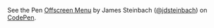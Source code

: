 <div style="height:400px">
  <p data-height="400" data-theme-id="0" data-slug-hash="ytHrl" data-default-tab="result" data-user="jdsteinbach" data-embed-version="2" data-pen-title="Offscreen Menu" class="codepen">See the Pen <a rel="noreferrer noopener nofollow" target="_blank" href="https://codepen.io/jdsteinbach/pen/ytHrl/">Offscreen Menu</a> by James Steinbach (<a rel="noreferrer noopener nofollow" target="_blank" href="https://codepen.io/jdsteinbach">@jdsteinbach</a>) on <a rel="noreferrer noopener nofollow" target="_blank" href="https://codepen.io">CodePen</a>.</p>
</div>
